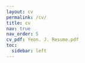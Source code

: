 ```yaml
---
layout: cv
permalink: /cv/
title: cv
nav: true
nav_order: 5
cv_pdf: Yeon. J. Resume.pdf
toc:
  sidebar: left
---
```

